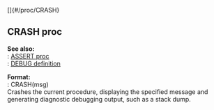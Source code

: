 []{#/proc/CRASH}    
## CRASH proc    
**See also:**    
:   [ASSERT proc](/ref/proc/ASSERT.md)    
:   [DEBUG definition](/ref/DM/preprocessor/define/DEBUG.md)    
<!-- -->    
**Format:**    
:   CRASH(msg)    
Crashes the current procedure, displaying the specified message and    
generating diagnostic debugging output, such as a stack dump.  